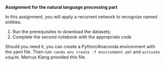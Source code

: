 __Assignment for the natural language processing part__

In this assignment, you will apply a recurrent network to recognize named entities.
1. Run the prerequisites to download the datasets;
2. Complete the second notebook with the appropriate code

Should you need it, you can create a Python/Anaconda environment with the yaml file. Then run: `conda env create -f environment.yml` and 
`activate edap30`. Marcus Klang provided this file.


